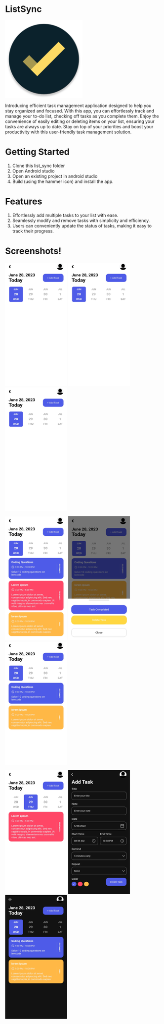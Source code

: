 # ListSync
<img src="https://github.com/Ansh86/ListSync/blob/master/logo.png" width="250" height="250">

Introducing  efficient task management application designed to help you stay organized and focused. With this app, you can effortlessly track and manage your to-do list, checking off tasks as you complete them. Enjoy the convenience of easily editing or deleting items on your list, ensuring your tasks are always up to date. Stay on top of your priorities and boost your productivity with this user-friendly task management solution.

# Getting Started
1. Clone this list_sync folder
2. Open Android studio
3. Open an existing project in android studio
4. Build (using the hammer icon) and install the app.

# Features 
1. Effortlessly add multiple tasks to your list with ease.
2. Seamlessly modify and remove tasks with simplicity and efficiency.
3. Users can conveniently update the status of tasks, making it easy to track their progress.

# Screenshots!
<img src="https://github.com/Ansh86/ListSync/blob/master/1.jpg" width="200" height="400">  <img src="https://github.com/Ansh86/ListSync/blob/master/1.jpg" width="200" height="400">  <img src="https://github.com/Ansh86/ListSync/blob/master/1.jpg" width="200" height="400">  

<img src="https://github.com/Ansh86/ListSync/blob/master/5.jpg" width="200" height="400">  <img src="https://github.com/Ansh86/ListSync/blob/master/4.jpg" width="200" height="400">  <img src="https://github.com/Ansh86/ListSync/blob/master/6.jpg" width="200" height="400">  

<img src="https://github.com/Ansh86/ListSync/blob/master/9.jpg" width="200" height="400">  <img src="https://github.com/Ansh86/ListSync/blob/master/7.jpg" width="200" height="400">  <img src="https://github.com/Ansh86/ListSync/blob/master/8.jpg" width="200" height="400">  





